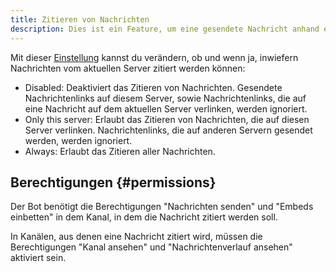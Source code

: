 ```yaml
---
title: Zitieren von Nachrichten
description: Dies ist ein Feature, um eine gesendete Nachricht anhand eines Links zu zitieren.
---
```


Mit dieser [Einstellung](https://tomatenkuchen.com/dashboard/settings#quoteDiscordLink) kannst du verändern, ob und wenn ja, inwiefern Nachrichten vom aktuellen Server zitiert werden können:

- Disabled: Deaktiviert das Zitieren von Nachrichten. Gesendete Nachrichtenlinks auf diesem Server, sowie Nachrichtenlinks, die auf eine Nachricht auf dem aktuellen Server verlinken, werden ignoriert.
- Only this server: Erlaubt das Zitieren von Nachrichten, die auf diesen Server verlinken. Nachrichtenlinks, die auf anderen Servern gesendet werden, werden ignoriert.
- Always: Erlaubt das Zitieren aller Nachrichten.

## Berechtigungen {#permissions}

Der Bot benötigt die Berechtigungen "Nachrichten senden" und "Embeds einbetten" in dem Kanal, in dem die Nachricht zitiert werden soll.

In Kanälen, aus denen eine Nachricht zitiert wird, müssen die Berechtigungen "Kanal ansehen" und "Nachrichtenverlauf ansehen" aktiviert sein.
